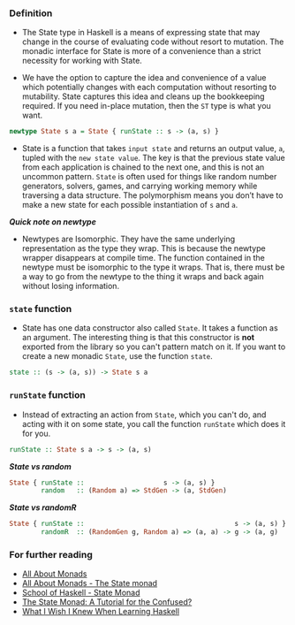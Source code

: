 ### Definition
 - The State type in Haskell is a means of expressing state that may change in the course of evaluating code
   without resort to mutation. The monadic interface for State is more of a convenience than a strict
   necessity for working with State.

 - We have the option to capture the idea and convenience of a value which potentially changes with each computation
   without resorting to mutability. State captures this idea and cleans up the bookkeeping required. If you need
   in-place mutation, then the `ST` type is what you want.

```haskell
newtype State s a = State { runState :: s -> (a, s) }
```

 - State is a function that takes `input state` and returns an output value, `a`, tupled with the
  `new state value`. The key is that the previous state value from each application is chained to the next one,
   and this is not an uncommon pattern. `State` is often used for things like random number generators, solvers,
   games, and carrying working memory while traversing a data structure. The polymorphism means you don’t have
   to make a new state for each possible instantiation of `s` and `a`.

***Quick note on newtype***
 - Newtypes are Isomorphic. They have the same underlying representation as the type they wrap. This is
   because the newtype wrapper disappears at compile time. The function contained in the newtype must be
   isomorphic to the type it wraps. That is, there must be a way to go from the newtype to the thing it
   wraps and back again without losing information.

### `state` function
 - State has one data constructor also called `State`. It takes a function as an argument. The interesting thing
   is that this constructor is **not** exported from the library so you can't pattern match on it. If you want to
   create a new monadic `State`, use the function `state`.
 ```haskell
state :: (s -> (a, s)) -> State s a
```

### `runState` function
 - Instead of extracting an action from `State`, which you can't do, and acting with it on some state, you call
   the function `runState` which does it for you.
 ```haskell
runState :: State s a -> s -> (a, s)
```

***State vs random***
```haskell
State { runState ::                    s -> (a, s) }
        random   :: (Random a) => StdGen -> (a, StdGen)
```

***State vs randomR***
```haskell
State { runState ::                                      s -> (a, s) }
        randomR  :: (RandomGen g, Random a) => (a, a) -> g -> (a, g)
```

### For further reading
 - [All About Monads](https://wiki.haskell.org/All_About_Monads)
 - [All About Monads - The State monad](https://wiki.haskell.org/All_About_Monads#The_State_monad)
 - [School of Haskell - State Monad](https://www.schoolofhaskell.com/school/starting-with-haskell/basics-of-haskell/12-State-Monad)
 - [The State Monad: A Tutorial for the Confused?](http://brandon.si/code/the-state-monad-a-tutorial-for-the-confused/)
 - [What I Wish I Knew When Learning Haskell](http://dev.stephendiehl.com/hask/)
